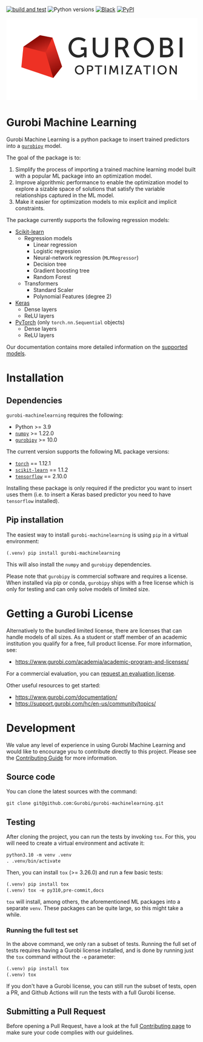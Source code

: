[![build and test](https://github.com/Gurobi/gurobi-machinelearning/actions/workflows/push.yml/badge.svg)](https://github.com/Gurobi/gurobi-machinelearning/actions/workflows/push.yml)
![Python versions](https://img.shields.io/badge/python-3.9%20|%203.10-blue)
[![Black](https://img.shields.io/badge/code%20style-black-000000.svg)](https://github.com/psf/black)
[![PyPI](https://img.shields.io/pypi/v/gurobipy)](https://pypi.org/project/gurobipy)

![Gurobi](doc_source/source/_static/image8.png)
# Gurobi Machine Learning

Gurobi Machine Learning is a python package to insert trained predictors into a [`gurobipy`](https://pypi.org/project/gurobipy/) model.

The goal of the package is to:
  1. Simplify the process of importing a trained machine learning model built with a popular ML package into an optimization model.
  1. Improve algorithmic performance to enable the optimization model to explore a sizable space of solutions that satisfy the variable relationships captured in the ML model.
  1. Make it easier for optimization models to mix explicit and implicit constraints.

The package currently supports the following regression models:
 - [Scikit-learn](https://scikit-learn.org/)
    - Regression models
      - Linear regression
      - Logistic regression
      - Neural-network regression (`MLPRegressor`)
      - Decision tree
      - Gradient boosting tree
      - Random Forest
    - Transformers
      - Standard Scaler
      - Polynomial Features (degree 2)
 - [Keras](https://keras.io/)
   - Dense layers
   - ReLU layers
 - [PyTorch](https://pytorch.org/) (only `torch.nn.Sequential` objects)
   - Dense layers
   - ReLU layers

Our documentation contains more detailed information on the
[supported models](https://gurobi-machinelearning.readthedocs.io/en/stable/).

# Installation

## Dependencies

`gurobi-machinelearning` requires the following:
- Python >= 3.9
- [`numpy`](https://pypi.org/project/numpy/) >= 1.22.0
- [`gurobipy`](https://pypi.org/project/gurobipy/) >= 10.0

The current version supports the following ML package versions:
- [`torch`](https://pypi.org/project/torch/1.12.1/) == 1.12.1
- [`scikit-learn`](https://pypi.org/project/scikit-learn/1.1.2/) == 1.1.2
- [`tensorflow`](https://pypi.org/project/tensorflow/2.10.0/) == 2.10.0

Installing these package is only required if the predictor you want to insert uses them
(i.e. to insert a Keras based predictor you need to have `tensorflow` installed).

## Pip installation

The easiest way to install `gurobi-machinelearning` is using `pip` in a virtual environment:
```shell
(.venv) pip install gurobi-machinelearning
```
This will also install the `numpy` and `gurobipy` dependencies.

Please note that `gurobipy` is commercial software and requires a license. When installed via pip or conda,
`gurobipy` ships with a free license which is only for testing and can only solve models of limited size.

# Getting a Gurobi License
Alternatively to the bundled limited license, there are licenses that can handle models of all sizes.
As a student or staff member of an academic institution you qualify for a free, full product license.
For more information, see:

* https://www.gurobi.com/academia/academic-program-and-licenses/

For a commercial evaluation, you can
[request an evaluation license](https://www.gurobi.com/free-trial/?utm_source=internal&utm_medium=documentation&utm_campaign=fy21_pipinstall_eval_pypipointer&utm_content=c_na&utm_term=pypi).

Other useful resources to get started:
* https://www.gurobi.com/documentation/
* https://support.gurobi.com/hc/en-us/community/topics/

# Development
We value any level of experience in using Gurobi Machine Learning and would like to encourage you to
contribute directly to this project. Please see the [Contributing Guide](CONTRIBUTING.md) for more information.

## Source code
You can clone the latest sources with the command:
```shell
git clone git@github.com:Gurobi/gurobi-machinelearning.git
```

## Testing
After cloning the project, you can run the tests by invoking `tox`. For this, you will need to create a virtual
environment and activate it:
```shell
python3.10 -m venv .venv
. .venv/bin/activate
```
Then, you can install `tox` (>= 3.26.0) and run a few basic tests:
```shell
(.venv) pip install tox
(.venv) tox -e py310,pre-commit,docs
```
`tox` will install, among others, the aforementioned ML packages into a separate `venv`. These packages can be quite
large, so this might take a while.

### Running the full test set
In the above command, we only ran a subset of tests. Running the full set of tests requires having a Gurobi license
installed, and is done by running just the `tox` command without the `-e` parameter:

```shell
(.venv) pip install tox
(.venv) tox
```

If you don't have a Gurobi license, you can still run the subset of tests, open a PR, and Github Actions will run the
tests with a full Gurobi license.

## Submitting a Pull Request
Before opening a Pull Request, have a look at the full [Contributing page](CONTRIBUTING.md) to make sure your code
complies with our guidelines.
